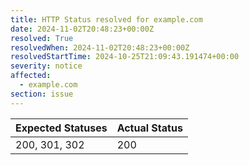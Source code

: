 ```yaml
---
title: HTTP Status resolved for example.com
date: 2024-11-02T20:48:23+00:00Z
resolved: True
resolvedWhen: 2024-11-02T20:48:23+00:00Z
resolvedStartTime: 2024-10-25T21:09:43.191474+00:00
severity: notice
affected:
  - example.com
section: issue
---
```


| Expected Statuses | Actual Status  |
|-------------------|----------------|
| 200, 301, 302 | 200 |
